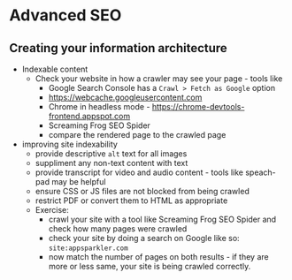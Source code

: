 # Advanced SEO


## Creating your information architecture
- Indexable content
    - Check your website in how a crawler may see your page - tools like
        - Google Search Console has a `Crawl > Fetch as Google` option 
        - https://webcache.googleusercontent.com 
        - Chrome in headless mode - https://chrome-devtools-frontend.appspot.com
        - Screaming Frog SEO Spider
        - compare the rendered page to the crawled page
- improving site indexability
    - provide descriptive `alt` text for all images
    - suppliment any non-text content with text
    - provide transcript for video and audio content - tools like speach-pad may be helpful
    - ensure CSS or JS files are not blocked from being crawled
    - restrict PDF or convert them to HTML as appropriate
    - Exercise:
        - crawl your site with a tool like Screaming Frog SEO Spider and check how many pages were crawled
        - check your site by doing a search on Google like so: `site:appsparkler.com`
        - now match the number of pages on both results - if they are more or less same, your site is being crawled correctly.

        
